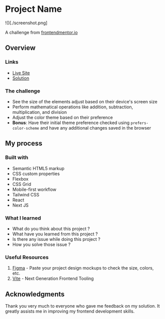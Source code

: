 # Project Name

<!-- screenshots here -->

!()[./screenshot.png]

A challenge from [frontendmentor.io](https://www.frontendmentor.io/)

## Overview

### Links

- [Live Site](https://your-live-site-url.com)
- [Solution](https://www.frontendmentor.io/profile/boedegoat)

### The challenge

- See the size of the elements adjust based on their device's screen size
- Perform mathematical operations like addition, subtraction, multiplication, and division
- Adjust the color theme based on their preference
- **Bonus**: Have their initial theme preference checked using `prefers-color-scheme` and have any additional changes saved in the browser

## My process

### Built with

- Semantic HTML5 markup
- CSS custom properties
- Flexbox
- CSS Grid
- Mobile-first workflow
- Tailwind CSS
- React
- Next JS

### What I learned

- What do you think about this project ?
- What have you learned from this project ?
- Is there any issue while doing this project ?
- How you solve those issue ?

### Useful Resources

1. [Figma](https://www.figma.com/) - Paste your project design mockups to check the size, colors, etc.
2. [Vite](https://vitejs.dev/) - Next Generation Frontend Tooling

## Acknowledgments

Thank you very much to everyone who gave me feedback on my solution. It greatly assists me in improving my frontend development skills.
